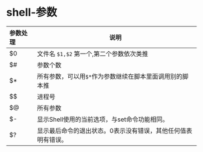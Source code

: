 # shell-参数
参数处理 | 说明
:---|---
$0 | 文件名 `$1,$2` 第一个,第二个参数依次类推
$# | 参数个数
$* | 所有参数，可以用`$*`作为参数继续在脚本里面调用别的脚本推
$$ | 进程号
$@ | 所有参数
$- | 显示Shell使用的当前选项，与set命令功能相同。
$? | 显示最后命令的退出状态。0表示没有错误，其他任何值表明有错误。